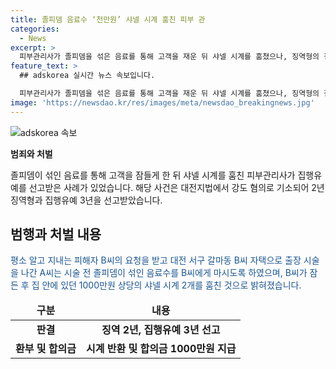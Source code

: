 ```yaml
---
title: 졸피뎀 음료수 ‘천만원’ 샤넬 시계 훔친 피부 관
categories:
  - News
excerpt: >
  피부관리사가 졸피뎀을 섞은 음료를 통해 고객을 재운 뒤 샤넬 시계를 훔쳤으나, 징역형의 집행유예를 선고받았습니다. 40대 피부관리사 A씨는 시술 중 고객에게 졸피뎀을 탄 음료를 마시게 하고 잠들게 한 후 샤넬 시계를 훔친 혐의로 기소되었습니다. 재판부는 A씨의 전력과 합의금 등을 고려하여 징역 2년에 집행유예 3년을 선고했습니다. A씨는 시계를 반환하고 합의금을 1000만원을 지불했지만, 과거에도 벌금형을 받은 전력이 있어 징역형을 면하지 못했습니다.
feature_text: >
  ## adskorea 실시간 뉴스 속보입니다.

  피부관리사가 졸피뎀을 섞은 음료를 통해 고객을 재운 뒤 샤넬 시계를 훔쳤으나, 징역형의 집행유예를 선고받았습니다. 40대 피부관리사 A씨는 시술 중 고객에게 졸피뎀을 탄 음료를 마시게 하고 잠들게 한 후 샤넬 시계를 훔친 혐의로 기소되었습니다. 재판부는 A씨의 전력과 합의금 등을 고려하여 징역 2년에 집행유예 3년을 선고했습니다. A씨는 시계를 반환하고 합의금을 1000만원을 지불했지만, 과거에도 벌금형을 받은 전력이 있어 징역형을 면하지 못했습니다.
image: 'https://newsdao.kr/res/images/meta/newsdao_breakingnews.jpg'
---
```


<p><img src="https://newsdao.kr/res/images/meta/newsdao_breakingnews.jpg" alt="adskorea 속보" /></p>

<p><b>범죄와 처벌</b></p>

<p data-ke-size="size16">졸피뎀이 섞인 음료를 통해 고객을 잠들게 한 뒤 샤넬 시계를 훔친 피부관리사가 집행유예를 선고받은 사례가 있었습니다. 해당 사건은 대전지법에서 강도 혐의로 기소되어 2년 징역형과 집행유예 3년을 선고받았습니다.</p>

<h2 data-ke-size="size26">범행과 처벌 내용</h2>

<p><span style="color: #1a5490;">평소 알고 지내는 피해자 B씨의 요청을 받고 대전 서구 갈마동 B씨 자택으로 출장 시술을 나간 A씨는 시술 전 졸피뎀이 섞인 음료수를 B씨에게 마시도록 하였으며, B씨가 잠든 후 집 안에 있던 1000만원 상당의 샤넬 시계 2개를 훔친 것으로 밝혀졌습니다.</span></p>

<table>
    <thead>
        <tr>
            <td style="text-align: center; height: 17px;"><strong>구분</strong></td>
            <td style="text-align: center; height: 17px;"><strong>내용</strong></td>
        </tr>
    </thead>
    <tbody>
        <tr>
            <td style="text-align: center; height: 17px;"><strong>판결</strong></td>
            <td style="text-align: center; height: 17px;"><b>징역 2년, 집행유예 3년 선고</b></td>
        </tr>
        <tr>
            <td style="text-align: center; height: 17px;"><strong>환부 및 합의금</strong></td>
            <td style="text-align: center; height: 17px;"><b>시계 반환 및 합의금 1000만원 지급</b></td>
        </tr>
    </tbody>
</table>

